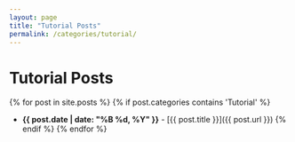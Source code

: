 ```yaml
---
layout: page
title: "Tutorial Posts"
permalink: /categories/tutorial/
---
```


# Tutorial Posts

{% for post in site.posts %}
  {% if post.categories contains 'Tutorial' %}
- **{{ post.date | date: "%B %d, %Y" }}** - [{{ post.title }}]({{ post.url }})
  {% endif %}
{% endfor %}
